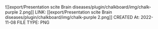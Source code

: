 ![[export/Presentation scite Brain diseases/plugin/chalkboard/img/chalk-purple 2.png]]
LINK: [[export/Presentation scite Brain diseases/plugin/chalkboard/img/chalk-purple 2.png]]
CREATED At: 2022-11-08
FILE TYPE: PNG
